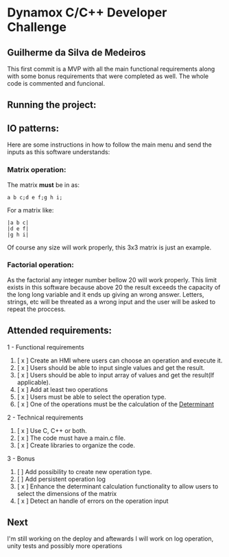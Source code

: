 # Dynamox C/C++ Developer Challenge

## Guilherme da Silva de Medeiros

This first commit is a MVP with all the main functional requirements along with some bonus requirements that were completed as well.
The whole code is commented and funcional.

## Running the project:



## IO patterns:

Here are some instructions in how to follow the main menu and send the inputs as this software understands:

### Matrix operation:
The matrix **must** be in as:

```a b c;d e f;g h i;``` 

For a matrix like:

```
|a b c|
|d e f|
|g h i|
```

Of course any size will work properly, this 3x3 matrix is just an example.

### Factorial operation:
As the factorial any integer number bellow 20 will work properly. This limit exists in this software because above 20 the result exceeds the capacity of the long long variable and it ends up giving an wrong answer.
Letters, strings, etc will be threated as a wrong input and the user will be asked to repeat the proccess.

## Attended requirements:

1 - Functional requirements
1. [ x ] Create an HMI where users can choose an operation and execute it.
1. [ x ] Users should be able to input single values and get the result.
1. [ x ] Users should be able to input array of values and get the result(If applicable).
1. [ x ] Add at least two operations
1. [ x ] Users must be able to select the operation type.
1. [ x ] One of the operations must be the calculation of the [Determinant](https://en.wikipedia.org/wiki/Determinant)

2 - Technical requirements
1. [ x ] Use C, C++ or both.
1. [ x ] The code must have a main.c file.
1. [ x ] Create libraries to organize the code.

3 - Bonus
1. [ ] Add possibility to create new operation type.
1. [ ] Add persistent operation log
1. [ x ] Enhance the determinant calculation functionality to allow users to select the dimensions of the matrix
1. [ x ] Detect an handle of errors on the operation input

## Next

I'm still working on the deploy and aftewards I will work on log operation, unity tests and possibly more operations